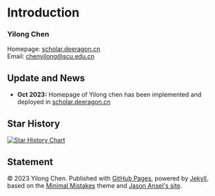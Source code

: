 # Introduction

### Yilong Chen<br>
Homepage: [scholar.deeragon.cn](https://scholar.deeragon.cn)<br>
Email: chenyilong@scu.edu.cn<br>

## Update and News

- **Oct 2023:** Homepage of Yilong chen has been implemented and deployed in [scholar.deeragon.cn](https://scholar.deeragon.cn)

## Star History

[![Star History Chart](https://api.star-history.com/svg?repos=Deeragon&type=Date)](https://star-history.com/#Deeragon608/scholar&Date)

## Statement

© 2023 Yilong Chen. Published with [GitHub Pages](https://pages.github.com/), powered by [Jekyll](https://jekyllrb.com/), based on the [Minimal Mistakes](https://mademistakes.com/) theme and [Jason Ansel's site](https://github.com/jansel/jansel.github.io). 
